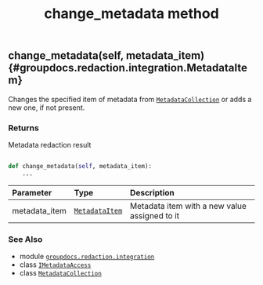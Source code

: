 ﻿---
title: change_metadata method
second_title: GroupDocs.Redaction for Python via .NET API References
description: 
type: docs
weight: 20
url: /groupdocs.redaction.integration/imetadataaccess/change_metadata/
is_root: false
---

## change_metadata(self, metadata_item) {#groupdocs.redaction.integration.MetadataItem}

Changes the specified item of metadata from [`MetadataCollection`](/redaction/python-net/groupdocs.redaction.integration/metadatacollection) or adds a new one, if not present.


### Returns 


Metadata redaction result


```python

def change_metadata(self, metadata_item):
    ...
```


| Parameter | Type | Description |
| :- | :- | :- |
| metadata_item | [`MetadataItem`](/redaction/python-net/groupdocs.redaction.integration/metadataitem) | Metadata item with a new value assigned to it |



### See Also
* module [`groupdocs.redaction.integration`](../../)
* class [`IMetadataAccess`](/redaction/python-net/groupdocs.redaction.integration/imetadataaccess)
* class [`MetadataCollection`](/redaction/python-net/groupdocs.redaction.integration/metadatacollection)
